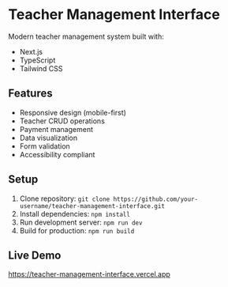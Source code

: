 # Teacher Management Interface

Modern teacher management system built with:
- Next.js
- TypeScript
- Tailwind CSS

## Features
- Responsive design (mobile-first)
- Teacher CRUD operations
- Payment management
- Data visualization
- Form validation
- Accessibility compliant

## Setup
1. Clone repository: `git clone https://github.com/your-username/teacher-management-interface.git`
2. Install dependencies: `npm install`
3. Run development server: `npm run dev`
4. Build for production: `npm run build`

## Live Demo
https://teacher-management-interface.vercel.app